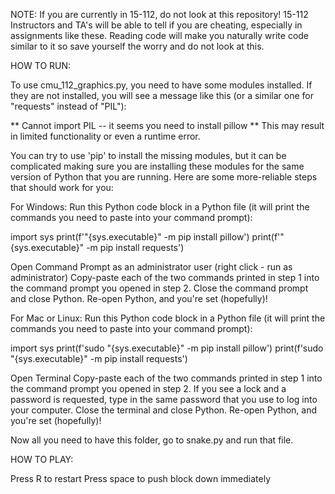 NOTE: If you are currently in 15-112, do not look at this repository! 15-112 Instructors and TA's will be able to tell if you are cheating, especially in assignments like these. Reading code will make you naturally write code similar to it so save yourself the worry and do not look at this.

HOW TO RUN:

To use cmu_112_graphics.py, you need to have some modules installed. If they are not installed, you will see a message like this (or a similar one for "requests" instead of "PIL"):

** Cannot import PIL -- it seems you need to install pillow ** This may result in limited functionality or even a runtime error.

You can try to use 'pip' to install the missing modules, but it can be complicated making sure you are installing these modules for the same version of Python that you are running. Here are some more-reliable steps that should work for you:

For Windows: Run this Python code block in a Python file (it will print the commands you need to paste into your command prompt):

import sys print(f'"{sys.executable}" -m pip install pillow') print(f'"{sys.executable}" -m pip install requests')

Open Command Prompt as an administrator user (right click - run as administrator) Copy-paste each of the two commands printed in step 1 into the command prompt you opened in step 2. Close the command prompt and close Python. Re-open Python, and you're set (hopefully)!

For Mac or Linux: Run this Python code block in a Python file (it will print the commands you need to paste into your command prompt):

import sys print(f'sudo "{sys.executable}" -m pip install pillow') print(f'sudo "{sys.executable}" -m pip install requests')

Open Terminal Copy-paste each of the two commands printed in step 1 into the command prompt you opened in step 2. If you see a lock and a password is requested, type in the same password that you use to log into your computer. Close the terminal and close Python. Re-open Python, and you're set (hopefully)!

Now all you need to have this folder, go to snake.py and run that file.

HOW TO PLAY:

Press R to restart
Press space to push block down immediately
